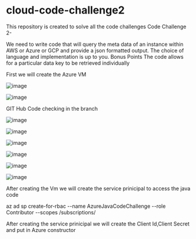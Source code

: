 # cloud-code-challenge2
This repository is created to solve all the code challenges
Code Challenge 2-

We need to write code that will query the meta data of an instance within AWS or Azure or GCP
and provide a json formatted output.
The choice of language and implementation is up to you.
Bonus Points
The code allows for a particular data key to be retrieved individually

First we will create the Azure VM 

![image](https://user-images.githubusercontent.com/37592761/208660304-ccf067a5-a4de-42d0-8f68-32dfda7c4c16.png)

![image](https://user-images.githubusercontent.com/37592761/208660717-b96ea56a-da8f-4f43-89df-a086418bd1ae.png)

GIT Hub Code checking in the branch


![image](https://user-images.githubusercontent.com/37592761/208661777-bcf5a337-4acd-4262-87c3-5149b3a63afb.png)

![image](https://user-images.githubusercontent.com/37592761/208661816-3a5e5b93-21a8-4272-82b2-c66fbdf3ae19.png)

![image](https://user-images.githubusercontent.com/37592761/208661851-ddfdd4a1-ef70-44dc-9a3b-f6e7e78e6397.png)

![image](https://user-images.githubusercontent.com/37592761/208661883-e29b4034-189e-47e5-ab5f-050e156bd6b3.png)

![image](https://user-images.githubusercontent.com/37592761/208661902-84611f79-9a04-4a74-af63-7a665e76e25a.png)

![image](https://user-images.githubusercontent.com/37592761/208661929-e7dfcf4f-4b17-426e-9299-02ac66ad53b4.png)

After creating the Vm we will create the service prinicipal to access the java code 

az ad sp create-for-rbac --name AzureJavaCodeChallenge --role Contributor --scopes /subscriptions/<subscriptionId>

After creating the service prinicipal we will create the Client Id,Client Secret and put in Azure constructor









